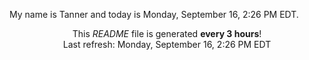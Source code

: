 My name is Tanner and today is Monday, September 16, 2:26 PM EDT.

<p align="center">This <i>README</i> file is generated <b>every 3 hours</b>!</br>Last refresh: Monday, September 16, 2:26 PM EDT<br /></p>
